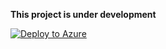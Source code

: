 **This project is under development**

[![Deploy to Azure](https://aka.ms/deploytoazurebutton)](https://portal.azure.com/#create/Microsoft.Template/uri/https%3A%2F%2Fgithub.com%2Flogzio%2Flogzio-azure-serverless-py%2Fblob%2Fmaster%2Fdeployments%2Fazuredeploylogs.json)
